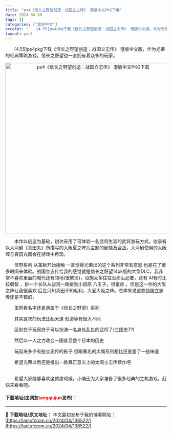```yaml
---
title: "ps4《信长之野望创造：战国立志传》 港版中文PKG下载"
date: 2024-04-08
tags: []
categories: ["其他中文"]
excerpt: "　　[4.55]ps4pkg下载《信长之野望创造：战国立志传》 港版中文版，作为光荣的经典策略游戏，信长之野望也一直拥有着众多的玩家。 　　本作以创造为基础，初次采用了可体验一名武将生涯的武将游玩方式。收录有以大河剧《真田丸》所描写的大阪夏之阵为主题的剧情及合战，大河剧使用的大阪城与真田丸图会在游戏&hellip;"
layout: post
---
```


 <p>　　[4.55]ps4pkg下载《信长之野望创造：战国立志传》 港版中文版，作为光荣的经典策略游戏，信长之野望也一直拥有着众多的玩家。</p> <p align="center"><img border="0" src="https://lad.sfcrom.cn/wp-content/uploads/2024/04/20240408_661388dba187e.webp" width="533" alt="ps4《信长之野望创造：战国立志传》 港版中文PKG下载" /></p> <p>　　本作以创造为基础，初次采用了可体验一名武将生涯的武将游玩方式。收录有以大河剧《真田丸》所描写的大阪夏之阵为主题的剧情及合战，大河剧使用的大阪城与真田丸图会在游戏中再现。</p> <p>　　信野系列 从革新开始接触 一直觉得光荣出的这个系列非常有意思 也是花了很多时间来体验。战国立志传给我的感觉就是信长之野望14pk版的大型DLC，我非常不喜欢里面的城代还有领地(很繁琐)，设施太多往往没那么必要，还有 AI有时比较弱智 ，排一个长队从骏河一路排到小田原 八王子，很蛋疼 。但是这一作的大阪之阵让我很喜欢 后世只知真田不知毛利，大爱大阪之阵。总体来说这款战国立志传还是不错的，</p> <p>　　虽然看名字还是隶属于《信长之野望》系列</p> <p>　　其实这次的玩法比起天道 创造等有很大不同</p> <p>　　区别在于玩家终于可以扮演一名身处乱世的武将了(三国志7?)</p> <p>　　然后以一人之力改变一国甚至整个日本的历史</p> <p>　　玩起来多少有些立志传的影子 但跟著名的太阁系列相比还是差了一些味道</p> <p>　　希望光荣以后还是推出一款真正意义上的太阁立志传续作吧</p> <p><br />　　希望大家能够喜欢这款游戏哦，小编还为大家准备了很多经典的主机游戏，赶快来看看吧。</p> <p><h4>下载地址(由网友<font color="red">tangqiujun</font>发布)：</h4></p> 

---
📖 **下载地址/原文地址：** 本文最初发布于我的博客网站：[https://lad.sfcrom.cn/2024/04/136522/](https://lad.sfcrom.cn/2024/04/136522/)
